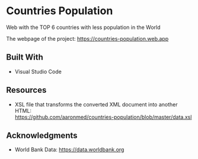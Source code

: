 # Countries Population

Web with the TOP 6 countries with less population in the World 

The webpage of the project: https://countries-population.web.app

## Built With
* Visual Studio Code

## Resources
* XSL file that transforms the converted XML document into another HTML:  
https://github.com/aaronmed/countries-population/blob/master/data.xsl


## Acknowledgments

* World Bank Data: https://data.worldbank.org
